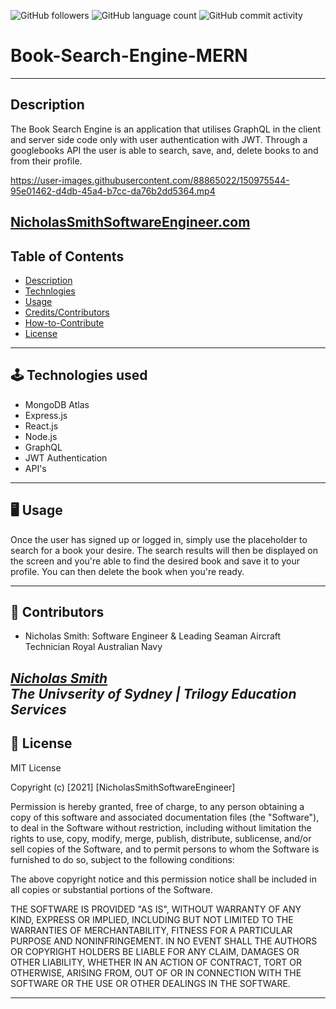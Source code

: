<img alt="GitHub followers" src="https://img.shields.io/github/followers/N1cholasSmith?style=social">     <img alt="GitHub language count" src="https://img.shields.io/github/languages/count/N1cholasSmith/Book-Search-Engine-MERN?style=social">     <img alt="GitHub commit activity" src="https://img.shields.io/github/commit-activity/w/N1cholasSmith/Book-Search-Engine-MERN?style=social">


# Book-Search-Engine-MERN

---
## Description
The Book Search Engine is an application that utilises GraphQL in the client and server side code only with user authentication with JWT. Through a googlebooks API the user is able to search, save, and, delete books to and from their profile.



https://user-images.githubusercontent.com/88865022/150975544-95e01462-d4db-45a4-b7cc-da76b2dd5364.mp4



[NicholasSmithSoftwareEngineer.com](https://n1cholassmith.github.io/Book-Search-Engine-MERN/)
---
## Table of Contents
- [Description](#description)
- [Technlogies](#technologies)
- [Usage](#usage)
- [Credits/Contributors](#credits/contributors)
- [How-to-Contribute](#how-to-contribute)
- [License](#license)
---

<a name="technologies"></a>

## 🕹 Technologies used
- MongoDB Atlas
- Express.js
- React.js
- Node.js
- GraphQL
- JWT Authentication
- API's

---
<a name="usage"></a>

## 🖥 Usage

Once the user has signed up or logged in, simply use the placeholder to search for a book your desire. The search results will then be displayed on the screen and you're able to find the desired book and save it to your profile. You can then delete the book when you're ready.

---
<a name="contributors"></a>

## 👥 Contributors
- Nicholas Smith: Software Engineer & Leading Seaman Aircraft Technician Royal Australian Navy

_[Nicholas Smith](https://github.com/N1cholasSmith)_ <br>
_The Univserity of Sydney | Trilogy Education Services_ <br>
---
<a name="license"></a>

## 🔖 License
MIT License

Copyright (c) [2021] [NicholasSmithSoftwareEngineer]

Permission is hereby granted, free of charge, to any person obtaining a copy
of this software and associated documentation files (the "Software"), to deal
in the Software without restriction, including without limitation the rights
to use, copy, modify, merge, publish, distribute, sublicense, and/or sell
copies of the Software, and to permit persons to whom the Software is
furnished to do so, subject to the following conditions:

The above copyright notice and this permission notice shall be included in all
copies or substantial portions of the Software.

THE SOFTWARE IS PROVIDED "AS IS", WITHOUT WARRANTY OF ANY KIND, EXPRESS OR
IMPLIED, INCLUDING BUT NOT LIMITED TO THE WARRANTIES OF MERCHANTABILITY,
FITNESS FOR A PARTICULAR PURPOSE AND NONINFRINGEMENT. IN NO EVENT SHALL THE
AUTHORS OR COPYRIGHT HOLDERS BE LIABLE FOR ANY CLAIM, DAMAGES OR OTHER
LIABILITY, WHETHER IN AN ACTION OF CONTRACT, TORT OR OTHERWISE, ARISING FROM,
OUT OF OR IN CONNECTION WITH THE SOFTWARE OR THE USE OR OTHER DEALINGS IN THE
SOFTWARE.

---


